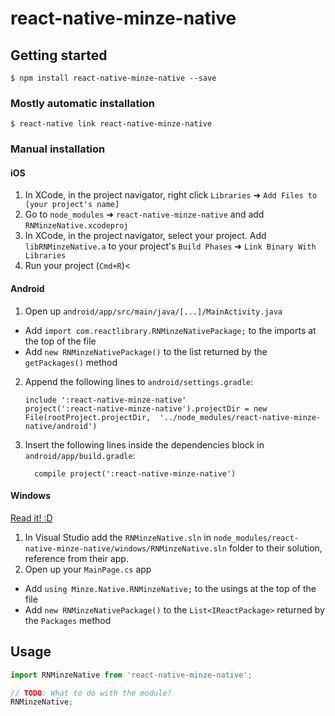 # react-native-minze-native

## Getting started

`$ npm install react-native-minze-native --save`

### Mostly automatic installation

`$ react-native link react-native-minze-native`

### Manual installation

#### iOS

1. In XCode, in the project navigator, right click `Libraries` ➜ `Add Files to [your project's name]`
2. Go to `node_modules` ➜ `react-native-minze-native` and add `RNMinzeNative.xcodeproj`
3. In XCode, in the project navigator, select your project. Add `libRNMinzeNative.a` to your project's `Build Phases` ➜ `Link Binary With Libraries`
4. Run your project (`Cmd+R`)<

#### Android

1. Open up `android/app/src/main/java/[...]/MainActivity.java`

- Add `import com.reactlibrary.RNMinzeNativePackage;` to the imports at the top of the file
- Add `new RNMinzeNativePackage()` to the list returned by the `getPackages()` method

2. Append the following lines to `android/settings.gradle`:
   ```
   include ':react-native-minze-native'
   project(':react-native-minze-native').projectDir = new File(rootProject.projectDir, 	'../node_modules/react-native-minze-native/android')
   ```
3. Insert the following lines inside the dependencies block in `android/app/build.gradle`:
   ```
     compile project(':react-native-minze-native')
   ```

#### Windows

[Read it! :D](https://github.com/ReactWindows/react-native)

1. In Visual Studio add the `RNMinzeNative.sln` in `node_modules/react-native-minze-native/windows/RNMinzeNative.sln` folder to their solution, reference from their app.
2. Open up your `MainPage.cs` app

- Add `using Minze.Native.RNMinzeNative;` to the usings at the top of the file
- Add `new RNMinzeNativePackage()` to the `List<IReactPackage>` returned by the `Packages` method

## Usage

```javascript
import RNMinzeNative from 'react-native-minze-native';

// TODO: What to do with the module?
RNMinzeNative;
```
